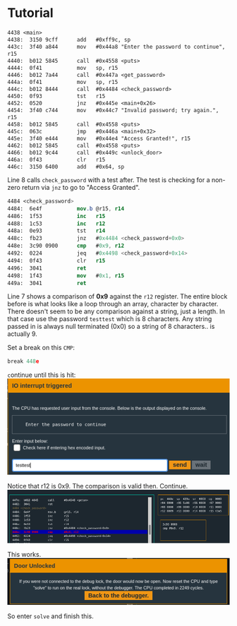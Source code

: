 # Tutorial  
```{.line-numbers, .highlight=8}
4438 <main>
4438:  3150 9cff      add	#0xff9c, sp
443c:  3f40 a844      mov	#0x44a8 "Enter the password to continue", r15
4440:  b012 5845      call	#0x4558 <puts>
4444:  0f41           mov	sp, r15
4446:  b012 7a44      call	#0x447a <get_password>
444a:  0f41           mov	sp, r15
444c:  b012 8444      call	#0x4484 <check_password>
4450:  0f93           tst	r15
4452:  0520           jnz	#0x445e <main+0x26>
4454:  3f40 c744      mov	#0x44c7 "Invalid password; try again.", r15
4458:  b012 5845      call	#0x4558 <puts>
445c:  063c           jmp	#0x446a <main+0x32>
445e:  3f40 e444      mov	#0x44e4 "Access Granted!", r15
4462:  b012 5845      call	#0x4558 <puts>
4466:  b012 9c44      call	#0x449c <unlock_door>
446a:  0f43           clr	r15
446c:  3150 6400      add	#0x64, sp
```

Line 8 calls `check_password` with a test after.  The test is checking for a non-zero return via `jnz` to go to "Access Granted".  

```nasm {.line-numbers, .highlight=7}
4484 <check_password>
4484:  6e4f           mov.b	@r15, r14
4486:  1f53           inc	r15
4488:  1c53           inc	r12
448a:  0e93           tst	r14
448c:  fb23           jnz	#0x4484 <check_password+0x0>
448e:  3c90 0900      cmp	#0x9, r12
4492:  0224           jeq	#0x4498 <check_password+0x14>
4494:  0f43           clr	r15
4496:  3041           ret
4498:  1f43           mov	#0x1, r15
449a:  3041           ret
```

Line 7 shows a comparison of **0x9** against the `r12` register.  The entire block before is what looks like a loop through an array, character by character.  There doesn't seem to be any comparison against a string, just a length.  In that case use the password `testtest` which is 8 characters.  Any string passed in is always null terminated (0x0) so a string of 8 characters.. is actually 9.  

Set a break on this `CMP`:  
```nasm
break 448e
```

`c`ontinue until this is hit:  
![](images/2021-04-11-16-42-00.png)  

Notice that r12 is 0x9.  The comparison is valid then.  Continue.  
![](images/2021-04-11-16-42-30.png)  

This works.  
![](images/2021-04-11-16-43-03.png)  

So enter `solve` and finish this. 